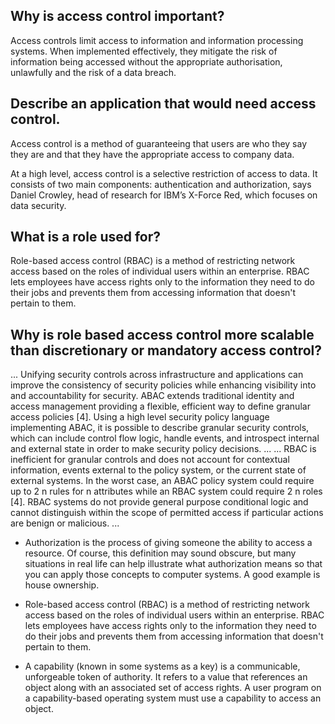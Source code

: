 ## Why is access control important?
Access controls limit access to information and information processing systems. When implemented effectively, they mitigate the risk of information being accessed without the appropriate authorisation, unlawfully and the risk of a data breach.

## Describe an application that would need access control.
Access control is a method of guaranteeing that users are who they say they are and that they have the appropriate access to company data.

At a high level, access control is a selective restriction of access to data. It consists of two main components: authentication and authorization, says Daniel Crowley, head of research for IBM’s X-Force Red, which focuses on data security.


## What is a role used for?

Role-based access control (RBAC) is a method of restricting network access based on the roles of individual users within an enterprise. RBAC lets employees have access rights only to the information they need to do their jobs and prevents them from accessing information that doesn't pertain to them.

## Why is role based access control more scalable than discretionary or mandatory access control?
... Unifying security controls across infrastructure and applications can improve the consistency of security policies while enhancing visibility into and accountability for security. ABAC extends traditional identity and access management providing a flexible, efficient way to define granular access policies [4]. Using a high level security policy language implementing ABAC, it is possible to describe granular security controls, which can include control flow logic, handle events, and introspect internal and external state in order to make security policy decisions. ...
... RBAC is inefficient for granular controls and does not account for contextual information, events external to the policy system, or the current state of external systems. In the worst case, an ABAC policy system could require up to 2 n rules for n attributes while an RBAC system could require 2 n roles [4]. RBAC systems do not provide general purpose conditional logic and cannot distinguish within the scope of permitted access if particular actions are benign or malicious. ...


- Authorization is the process of giving someone the ability to access a resource. Of course, this definition may sound obscure, but many situations in real life can help illustrate what authorization means so that you can apply those concepts to computer systems. A good example is house ownership.


- Role-based access control (RBAC) is a method of restricting network access based on the roles of individual users within an enterprise. RBAC lets employees have access rights only to the information they need to do their jobs and prevents them from accessing information that doesn't pertain to them.


- A capability (known in some systems as a key) is a communicable, unforgeable token of authority. It refers to a value that references an object along with an associated set of access rights. A user program on a capability-based operating system must use a capability to access an object.
